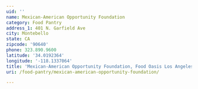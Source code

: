 ```yaml
---
uid: ''
name: Mexican-American Opportunity Foundation
category: Food Pantry
address_1: 401 N. Garfield Ave
city: Montebello
state: CA
zipcode: '90640'
phone: 323.890.9600
latitude: '34.0192364'
longitude: '-118.1337064'
title: 'Mexican-American Opportunity Foundation, Food Oasis Los Angeles'
uri: /food-pantry/mexican-american-opportunity-foundation/

---
```

